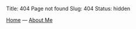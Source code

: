 Title: 404 Page not found
Slug: 404
Status: hidden

[Home](https://chriserickson.me) — [About Me]({filename}/pages/about.md)
